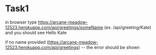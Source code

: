 # Task1

in browser type https://arcane-meadow-12523.herokuapp.com/api/greetings/someName (ex. /api/greeting/Kate) and you should see Hello Kate

if no name provided (https://arcane-meadow-12523.herokuapp.com/api/greetings) -- the error should be shown

